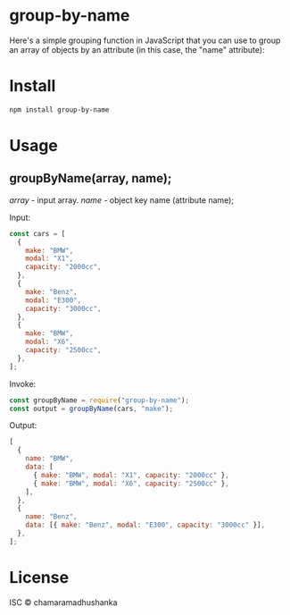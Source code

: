 # group-by-name

Here's a simple grouping function in JavaScript that you can use to group an array of objects by an attribute (in this case, the "name" attribute):

# Install

```sh
npm install group-by-name
```

# Usage

## groupByName(array, name);

_array_ - input array.
_name_ - object key name (attribute name);

Input:

```js
const cars = [
  {
    make: "BMW",
    modal: "X1",
    capacity: "2000cc",
  },
  {
    make: "Benz",
    modal: "E300",
    capacity: "3000cc",
  },
  {
    make: "BMW",
    modal: "X6",
    capacity: "2500cc",
  },
];
```

Invoke:

```js
const groupByName = require("group-by-name");
const output = groupByName(cars, "make");
```

Output:

```js
[
  {
    name: "BMW",
    data: [
      { make: "BMW", modal: "X1", capacity: "2000cc" },
      { make: "BMW", modal: "X6", capacity: "2500cc" },
    ],
  },
  {
    name: "Benz",
    data: [{ make: "Benz", modal: "E300", capacity: "3000cc" }],
  },
];
```

# License

ISC © chamaramadhushanka
